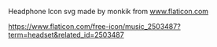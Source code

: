 Headphone Icon svg made by monkik from www.flaticon.com

https://www.flaticon.com/free-icon/music_2503487?term=headset&related_id=2503487